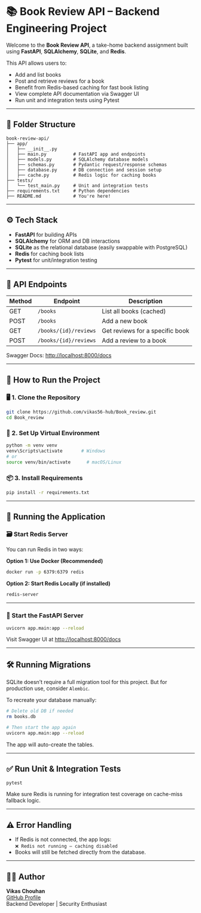# 📚 Book Review API – Backend Engineering Project

Welcome to the **Book Review API**, a take-home backend assignment built using **FastAPI**, **SQLAlchemy**, **SQLite**, and **Redis**.

This API allows users to:
- Add and list books
- Post and retrieve reviews for a book
- Benefit from Redis-based caching for fast book listing
- View complete API documentation via Swagger UI
- Run unit and integration tests using Pytest

---

## 📁 Folder Structure

```
book-review-api/
├── app/
│   ├── __init__.py
│   ├── main.py          # FastAPI app and endpoints
│   ├── models.py        # SQLAlchemy database models
│   ├── schemas.py       # Pydantic request/response schemas
│   ├── database.py      # DB connection and session setup
│   ├── cache.py         # Redis logic for caching books
├── tests/
│   └── test_main.py     # Unit and integration tests
├── requirements.txt     # Python dependencies
├── README.md            # You're here!
```

---

## ⚙️ Tech Stack

- **FastAPI** for building APIs
- **SQLAlchemy** for ORM and DB interactions
- **SQLite** as the relational database (easily swappable with PostgreSQL)
- **Redis** for caching book lists
- **Pytest** for unit/integration testing

---

## 🔗 API Endpoints

| Method | Endpoint                 | Description                   |
|--------|--------------------------|-------------------------------|
| GET    | `/books`                 | List all books (cached)       |
| POST   | `/books`                 | Add a new book                |
| GET    | `/books/{id}/reviews`    | Get reviews for a specific book |
| POST   | `/books/{id}/reviews`    | Add a review to a book        |

Swagger Docs: [http://localhost:8000/docs](http://localhost:8000/docs)

---

## 🧪 How to Run the Project

### 🖥️ 1. Clone the Repository

```bash
git clone https://github.com/vikas56-hub/Book_review.git
cd Book_review
```

### 🧱 2. Set Up Virtual Environment

```bash
python -m venv venv
venv\Scripts\activate       # Windows
# or
source venv/bin/activate      # macOS/Linux
```

### 📦 3. Install Requirements

```bash
pip install -r requirements.txt
```

---

## 🧰 Running the Application

### 🗃️ Start Redis Server

You can run Redis in two ways:

**Option 1: Use Docker (Recommended)**

```bash
docker run -p 6379:6379 redis
```

**Option 2: Start Redis Locally (if installed)**

```bash
redis-server
```

---

### 🚀 Start the FastAPI Server

```bash
uvicorn app.main:app --reload
```

Visit Swagger UI at [http://localhost:8000/docs](http://localhost:8000/docs)

---

## 🛠️ Running Migrations

SQLite doesn’t require a full migration tool for this project. But for production use, consider `Alembic`.

To recreate your database manually:
```bash
# Delete old DB if needed
rm books.db

# Then start the app again
uvicorn app.main:app --reload
```

The app will auto-create the tables.

---

## ✅ Run Unit & Integration Tests

```bash
pytest
```

Make sure Redis is running for integration test coverage on cache-miss fallback logic.

---

## ⚠️ Error Handling

- If Redis is not connected, the app logs:  
  `❌ Redis not running — caching disabled`
- Books will still be fetched directly from the database.

---


## 👨‍💻 Author

**Vikas Chouhan**  
[GitHub Profile](https://github.com/vikas56-hub)  
Backend Developer | Security Enthusiast
